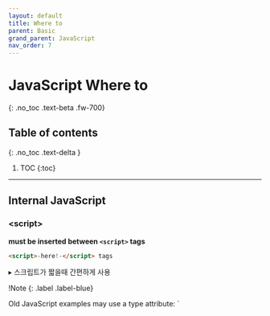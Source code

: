 ```yaml
---
layout: default
title: Where to
parent: Basic
grand_parent: JavaScript
nav_order: 7
---
```


# JavaScript Where to
{: .no_toc .text-beta .fw-700}

## Table of contents
{: .no_toc .text-delta }

1. TOC
{:toc}

---

## Internal JavaScript

### &#60;script&#62; 

**must be inserted between `<script>` tags**

```html
<script>-here!-</script> tags
```

&#9656; 스크립트가 짧을때 간편하게 사용

!Note
{: .label .label-blue}
<div class="code-example" markdown="1">
Old JavaScript examples may use a type attribute: `<script type="text/javascript">`
The type attribute is not required. JavaScript is the default scripting language in HTML
</div>

### html 태그

&#9656; script태그를 사용하지 않고 이벤트 핸들러로 자바스크립트를 실행 (코드가 짧은 경우 사용)

&#9656; 리스너 속성 : 이벤트가 발생할 때 처리하는 코드(자바스크립트)  ex) onclick=“this.src=’banana.png’”

&#9656; a의 href태그 속성에서도 코드작성 가능

이벤트와 이벤트 리스너
{: .label .label-blue .mt-2}
<div class="code-example" markdown="1">
* 이벤트 : 사용자의 입력 행위를 브라우저가 웹페이지에 전달하는 수단 (click, mousemove, change)
* 이벤트 리스너 : 이벤트를 처리하는 자바스크립트 코드 (onclick, onmouseover, onchange)
</div>

!JavaScript in head or body
{: .label .label-yellow .mt-3}
<div class="code-example" markdown="1">
어디든, 여러번 들어갈 수 있다
Placing scripts at the bottom of the `<body>` element improves the display speed, because script interpretation slows down the display.
</div>

---

## External Javascript

### external file

**스크립트 내용이 많을 때 사용**

```html
<script src="myScript.js"></script>

<script src=“파일이름.js”>이곳에 자바스크립트 코드 추가작성 가능</script> 
```

Placing scripts in external files has some advantages

1. It separates HTML and code

2. It makes HTML and JavaScript easier to read and maintain

3. Cached JavaScript files can speed up page loads

&#9733; 자바스크립트 파일에 스크립트 태그 저장하면 안됨

### external url

```html
<script src="https://www.w3schools.com/js/myScript.js"></script>
```

위와같이 외부 자바스크립트 파일 url 주소를 src 속성을 사용해 가지고 올 수 있음. 
